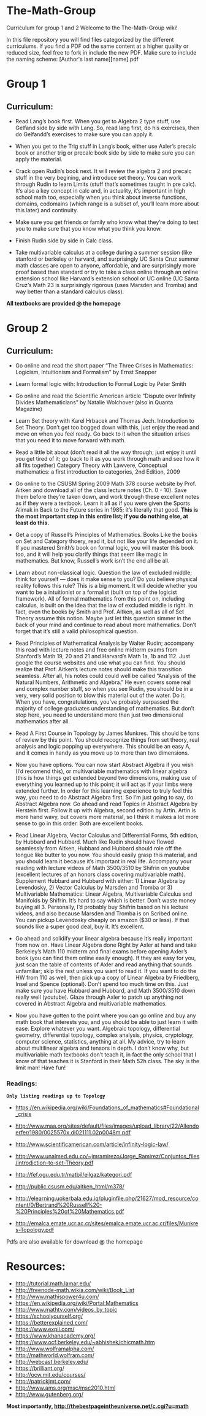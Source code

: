 # The-Math-Group
Curriculum for group 1 and 2
Welcome to the The-Math-Group wiki!

In this file repository you will find files categorized by the different curriculums. If you find a PDF od the same content at a higher quality or reduced size, feel free to fork in include the new PDF. Make sure to include the naming scheme: [Author's last name][name].pdf

# Group 1

## Curriculum:

* Read Lang’s book first. When you get to Algebra 2 type stuff, use Gelfand side by side with Lang. So, read lang first, do his exercises, then do Gelfandd’s exercises to make sure you can apply it.

* When you get to the Trig stuff in Lang’s book, either use Axler’s precalc book or another trig or precalc book side by side to make sure you can apply the material.

* Crack open Rudin’s book next. It will review the algebra 2 and precalc stuff in the very begining, and introduce set theory. You can work through Rudin to learn Limits (stuff that’s sometimes taught in pre calc). It’s also a key concept in calc and, in actuality, it’s important in high school math too, especially when you think about inverse functions, domains, codomains (which range is a subset of, you’ll learn more about this later) and continuity.

* Make sure you get friends or family who know what they’re doing to test you to make sure that you know what you think you know.

* Finish Rudin side by side in Calc class.

* Take multivariable calculus at a college during a summer session (like stanford or berkeley or harvard, and surprisingly UC Santa Cruz summer math classes are open to anyone, affordable, and are surprisingly more proof based than standard or try to take a class online through an online extension school like Harvard’s extension school or UC online (UC Santa Cruz’s Math 23 is surprisingly rigorous (uses Marsden and Tromba) and way better than a standard calculus class).

**All textbooks are provided @ the homepage**

# Group 2

## Curriculum:

* Go online and read the short paper “The Three Crises in Mathematics: Logicism, Intuitionism and Formalism” by Ernst Snapper

* Learn formal logic with: Introduction to Formal Logic by Peter Smith

* Go online and read the Scientific American article “Dispute over Infinity Divides Mathematicians” by Natalie Wolchover (also in Quanta Magazine)

* Learn Set theory with Karel Hrbacek and Thomas Jech. Introduction to Set Theory. Don’t get too bogged down with this, just enjoy the read and move on when you feel ready. Go back to it when the situation arises that you need it to move forward with math.

* Read a little bit about (don’t read it all the way through; just enjoy it until you get tired of it; go back to it as you work through math and see how it all fits together) Category Theory with Lawvere, Conceptual mathematics: a first introduction to categories, 2nd Edition, 2009

* Go online to the CSUSM Spring 2009 Math 378 course website by Prof. Aitken and download all of the class lecture notes (Ch. 0 - 10). Save them before they’re taken down, and work through these excellent notes as if they were a textbook. Learn it all as if you were given the Sports Alimak in Back to the Future series in 1985; it’s literally that good. **This is the most important step in this entire list; if you do nothing else, at least do this.**

* Get a copy of Russell’s Principles of Mathematics. Books Like the books on Set and Category thoery, read it, but not like your life depended on it. If you mastered Smith’s book on formal logic, you will master this book too, and it will help you clarify things that seem like magic in mathematics. But know, Russell’s work isn’t the end all be all.

* Learn about non-classical logic. Question the law of excluded middle; think for yourself — does it make sense to you? Do you believe physical reality follows this rule? This is a big moment. It will decide whether you want to be a intuitionist or a formalist (built on top of the logicist framework). All of formal mathematics from this point on, including calculus, is built on the idea that the law of excluded middle is right. In fact, even the books by Smith and Prof. Aitken, as well as all of Set Theory assume this notion. Maybe just let this question simmer in the back of your mind and continue to read about more mathematics. Don’t forget that it’s still a valid philosophical question.

* Read Principles of Mathematical Analysis by Walter Rudin; accompany this read with lecture notes and free online midterm exams from Stanford’s Math 19, 20 and 21 and Harvard’s Math 1a, 1b and 112. Just google the course websites and use what you can find. You should realize that Prof. Aitken’s lecture notes should make this transition seamless. After all, his notes could could well be called “Analysis of the Natural Numbers, Arithmetic and Algebra.” He even covers some real and complex number stuff, so when you see Rudin, you should be in a very, very solid position to blow this material out of the water. Do it. When you have, congratulations, you’ve probably surpassed the majority of college graduates understanding of mathematics. But don’t stop here, you need to understand more than just two dimensional mathematics after all.

* Read A First Course in Topology by James Munkres. This should be tons of review by this point. You should recognize things from set theory, real analysis and logic popping up everywhere. This should be an easy A, and it comes in handy as you move up to more than two dimensions.

* Now you have options. You can now start Abstract Algebra if you wish (I’d recomend this), or multivariable mathematics with linear algebra (this is how things get extended beyond two dimensions, making use of everything you learned up to this point; it will act as if your limbs were extended further. In order for this learning experience to truly feel this way, you need to do Abstract Algebra first. So I’m just going to say, do Abstract Algebra now. Go ahead and read Topics in Abstract Algebra by Herstein first. Follow it up with Algebra, second edition by Artin. Artin is more hand wavy, but covers more material, so I think it makes a lot more sense to go in this order. Both are excellent books.

* Read Linear Algebra, Vector Calculus and Differential Forms, 5th edition, by Hubbard and Hubbard. Much like Rudin should have flowed seamlessly from Aitken, Hubbard and Hubbard should role off the tongue like butter to you now. You should easily grasp this material, and you should learn it because it’s important in real life. Accompany your reading with lecture videos of Math 3500/3510 by Shifrin on youtube (excellent lectures of an honors class covering multivariable math). Supplement Hubbard and Hubbard with either: 1) Linear Algebra by Levendosky, 2) Vector Calculus by Marsden and Tromba or 3) Multivariable Mathematics: Linear Algebra, Multivariable Calculus and Manifolds by Shifrin. It’s hard to say which is better. Don’t waste money buying all 3. Personally, I’d probably buy Shifrin based on his lecture videos, and also because Marsden and Tromba is on Scribed online. You can pickup Levendosky cheaply on amazon ($30 or less). If that sounds like a super good deal, buy it. It’s excellent.

* Go ahead and solidify your linear algebra because it’s really important from now on. Have Linear Algebra done Right by Axler at hand and take Berkeley’s Math 110 midterm and final exams before opening Axler’s book (you can find them online easily enough). If they are easy for you, just scan the table of contents of Axler and read anything that sounds unfamiliar; skip the rest unless you want to read it. If you want to do the HW from 110 as well, then pick up a copy of Linear Algebra by Friedberg, Insel and Spence (optional). Don’t spend too much time on this. Just make sure you have Hubbard and Hubbard, and Math 3500/3510 down really well (youtube). Glaze through Axler to patch up anything not covered in Abstract Algebra and multivariable mathematics.

* Now you have gotten to the point where you can go online and buy any math book that interests you, and you should be able to just learn it with ease. Explore whatever you want. Algebraic topology, differential geometry, differential topology, complex analysis, physics, cryptology, computer science, statistics, anything at all. My advice, try to learn about multilinear algebra and tensors in depth. I don’t know why, but multivariable math textbooks don’t teach it, in fact the only school that I know of that teaches it is Stanford in their Math 52h class. The sky is the limit man! Have fun!

### Readings:

**`Only listing readings up to Topology`**

* https://en.wikipedia.org/wiki/Foundations_of_mathematics#Foundational_crisis

* http://www.maa.org/sites/default/files/images/upload_library/22/Allendoerfer/1980/0025570x.di021111.02p0048m.pdf

* http://www.scientificamerican.com/article/infinity-logic-law/

* http://www.unalmed.edu.co/~jmramirezo/Jorge_Ramirez/Conjuntos_files/introdiction-to-set-Theory.pdf

* http://fef.ogu.edu.tr/matbil/eilgaz/kategori.pdf

* http://public.csusm.edu/aitken_html/m378/

* http://elearning.uokerbala.edu.iq/pluginfile.php/21627/mod_resource/content/0/Bertrand%20Russell%20-%20Principles%20of%20Mathematics.pdf

* http://emalca.emate.ucr.ac.cr/sites/emalca.emate.ucr.ac.cr/files/Munkres-Topology.pdf


Pdfs are also available for download @ the homepage



# Resources:

* http://tutorial.math.lamar.edu/
* http://freenode-math.wikia.com/wiki/Book_List
* http://www.mathispower4u.com/
* https://en.wikipedia.org/wiki/Portal:Mathematics
* http://www.mathtv.com/videos_by_topic
* https://schoolyourself.org/
* https://betterexplained.com/
* https://www.expii.com/
* https://www.khanacademy.org/
* https://www.ocf.berkeley.edu/~abhishek/chicmath.htm
* http://www.wolframalpha.com/
* http://mathworld.wolfram.com/
* http://webcast.berkeley.edu/
* https://brilliant.org/
* http://ocw.mit.edu/courses/
* http://patrickjmt.com/
* http://www.ams.org/msc/msc2010.html
* http://www.gutenberg.org/


**Most importantly, http://thebestpageintheuniverse.net/c.cgi?u=math**

